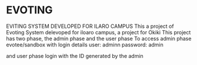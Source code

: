 # EVOTING
EVITING SYSTEM DEVELOPED FOR ILARO CAMPUS
This a project of Evoting System delevoped for iloaro campus, a project for Okiki 
This project has two phase, the admin phase and the user phase 
To access admin phase evotee/sandbox 
with login details 
user: adminn
password: admin

and user phase login with the ID generated by the admin

